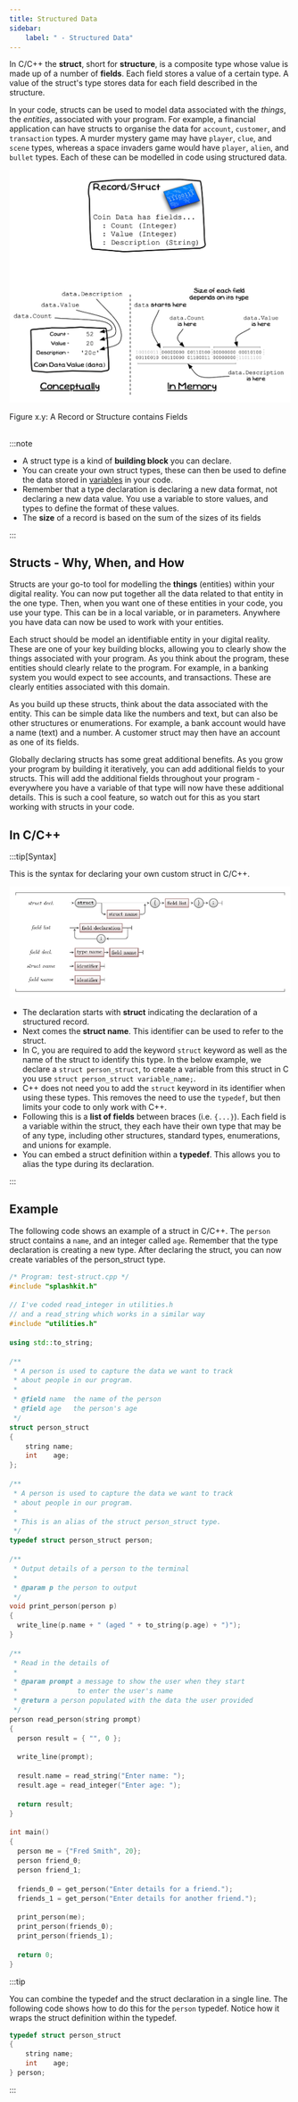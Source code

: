 ```yaml
---
title: Structured Data
sidebar:
    label: " - Structured Data"
---
```


In C/C++ the **struct**, short for **structure**, is a composite type whose value is made up of a number of **fields**. Each field stores a value of a certain type. A value of the struct's type stores data for each field described in the structure.

In your code, structs can be used to model data associated with the *things*, the *entities*, associated with your program. For example, a financial application can have structs to organise the data for `account`, `customer`, and `transaction` types. A murder mystery game may have `player`, `clue`, and `scene` types, whereas a space invaders game would have `player`, `alien`, and `bullet` types. Each of these can be modelled in code using structured data.

<a id="FigureCustomTypeRecord"></a>

![Figure x.y: A Record or Structure contains Fields](./images/custom-type-record.png "A Record or Structure contains Fields")
<div class="caption"><span class="caption-figure-nbr">Figure x.y: </span>A Record or Structure contains Fields</div><br/>

:::note

- A struct type is a kind of **building block** you can declare.
- You can create your own struct types, these can then be used to define the data stored in [variables](../../../../part-1-instructions/1-sequence-and-data/1-concepts/08-variable) in your code.
- Remember that a type declaration is declaring a new data format, not declaring a new data value. You use a variable to store values, and types to define the format of these values.
- The **size** of a record is based on the sum of the sizes of its fields

:::

## Structs - Why, When, and How

Structs are your go-to tool for modelling the **things** (entities) within your digital reality. You can now put together all the data related to that entity in the one type. Then, when you want one of these entities in your code, you use your type. This can be in a local variable, or in parameters. Anywhere you have data can now be used to work with your entities.

Each struct should be model an identifiable entity in your digital reality. These are one of your key building blocks, allowing you to clearly show the things associated with your program. As you think about the program, these entities should clearly relate to the program. For example, in a banking system you would expect to see accounts, and transactions. These are clearly entities associated with this domain.

As you build up these structs, think about the data associated with the entity. This can be simple data like the numbers and text, but can also be other structures or enumerations. For example, a bank account would have a name (text) and a number. A customer struct may then have an account as one of its fields.

Globally declaring structs has some great additional benefits. As you grow your program by building it iteratively, you can add additional fields to your structs. This will add the additional fields throughout your program - everywhere you have a variable of that type will now have these additional details. This is such a cool feature, so watch out for this as you start working with structs in your code.

## In C/C++

:::tip[Syntax]

This is the syntax for declaring your own custom struct in C/C++.

![The syntax for a struct declaration in C/C++](./images/struct-decl.png)

- The declaration starts with **struct** indicating the declaration of a structured record.
- Next comes the **struct name**. This identifier can be used to refer to the struct.
- In C, you are required to add the keyword `struct` keyword as well as the name of the struct to identify this type. In the below example, we declare a `struct person_struct`, to create a variable from this struct in C you use `struct person_struct variable_name;`.
- C++ does not need you to add the `struct` keyword in its identifier when using these types. This removes the need to use the `typedef`, but then limits your code to only work with C++.
- Following this is a **list of fields** between braces (i.e. `{...}`). Each field is a variable within the struct, they each have their own type that may be of any type, including other structures, standard types, enumerations, and unions for example.
- You can embed a struct definition within a **typedef**. This allows you to alias the type during its declaration.

:::

## Example

The following code shows an example of a struct in C/C++. The `person` struct contains a `name`, and an integer called `age`. Remember that the type declaration is creating a new type. After declaring the struct, you can now create variables of the person_struct type.

```cpp
/* Program: test-struct.cpp */
#include "splashkit.h"

// I've coded read_integer in utilities.h
// and a read_string which works in a similar way
#include "utilities.h"

using std::to_string;

/**
 * A person is used to capture the data we want to track
 * about people in our program.
 *
 * @field name  the name of the person
 * @field age   the person's age
 */
struct person_struct
{
    string name;
    int    age;
};

/**
 * A person is used to capture the data we want to track
 * about people in our program.
 *
 * This is an alias of the struct person_struct type.
 */
typedef struct person_struct person;

/**
 * Output details of a person to the terminal
 *
 * @param p the person to output
 */
void print_person(person p)
{
  write_line(p.name + " (aged " + to_string(p.age) + ")");
}

/**
 * Read in the details of 
 *
 * @param prompt a message to show the user when they start 
 *               to enter the user's name
 * @return a person populated with the data the user provided
 */
person read_person(string prompt)
{
  person result = { "", 0 };
  
  write_line(prompt);
  
  result.name = read_string("Enter name: ");
  result.age = read_integer("Enter age: ");
  
  return result;
}

int main()
{
  person me = {"Fred Smith", 20};
  person friend_0;
  person friend_1;
  
  friends_0 = get_person("Enter details for a friend.");
  friends_1 = get_person("Enter details for another friend.");
  
  print_person(me);
  print_person(friends_0);
  print_person(friends_1);
  
  return 0;
}
```

:::tip

You can combine the typedef and the struct declaration in a single line. The following code shows how to do this for the `person` typedef. Notice how it wraps the struct definition within the typedef.

```cpp
typedef struct person_struct
{
    string name;
    int    age;
} person;
```

:::

